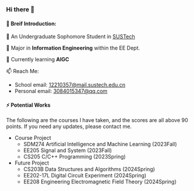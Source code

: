 ### Hi there 👋

#### 🌱 Breif Introduction:

🏫 An Undergraduate Sophomore Student in [SUSTech](https://www.sustech.edu.cn/)

📖 Major in **Information Engineering** within the EE Dept.

🤔 Currently learning **AIGC**

📫 Reach Me:
* School email: 12210357@mail.sustech.edu.cn
* Personal email: 3084015347@qq.com

#### ⚡️ Potential Works
The following are the courses I have taken, and the scores are all above 90 points. If you need any updates, please contact me.

* Course Project
  *  SDM274 Artificial Intelligence and Machine Learning (2023Fall)
  *  EE205 Signal and System (2023Fall)
  *  CS205 C/C++ Programming (2023Spring)
* Future Project
  *  CS203B Data Structures and Algorithms (2024Spring)
  *  EE202-17L Digital Circuit Experiment (2024Spring)
  *  EE208 Engineering Electromagnetic Field Theory (2024Spring)

<!--
**JingjunXu/JingjunXu** is a ✨ _special_ ✨ repository because its `README.md` (this file) appears on your GitHub profile.

Here are some ideas to get you started:

- 🔭 I’m currently working on ...
- 🌱 I’m currently learning ...
- 👯 I’m looking to collaborate on ...
- 🤔 I’m looking for help with ...
- 💬 Ask me about ...
- 📫 How to reach me: ...
- 😄 Pronouns: ...
- ⚡ Fun fact: ...
-->
